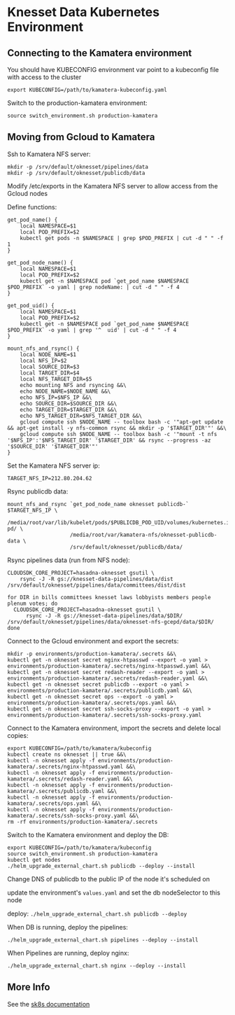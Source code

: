 # Knesset Data Kubernetes Environment

## Connecting to the Kamatera environment

You should have KUBECONFIG environment var point to a kubeconfig file with access to the cluster

```
export KUBECONFIG=/path/to/kamatera-kubeconfig.yaml
```

Switch to the production-kamatera environment:

```
source switch_environment.sh production-kamatera
```

## Moving from Gcloud to Kamatera

Ssh to Kamatera NFS server:

```
mkdir -p /srv/default/oknesset/pipelines/data
mkdir -p /srv/default/oknesset/publicdb/data
```

Modify /etc/exports in the Kamatera NFS server to allow access from the Gcloud nodes

Define functions:

```
get_pod_name() {
    local NAMESPACE=$1
    local POD_PREFIX=$2
    kubectl get pods -n $NAMESPACE | grep $POD_PREFIX | cut -d " " -f 1
}

get_pod_node_name() {
    local NAMESPACE=$1
    local POD_PREFIX=$2
    kubectl get -n $NAMESPACE pod `get_pod_name $NAMESPACE $POD_PREFIX` -o yaml | grep nodeName: | cut -d " " -f 4
}

get_pod_uid() {
    local NAMESPACE=$1
    local POD_PREFIX=$2
    kubectl get -n $NAMESPACE pod `get_pod_name $NAMESPACE $POD_PREFIX` -o yaml | grep '^  uid' | cut -d " " -f 4
}

mount_nfs_and_rsync() {
    local NODE_NAME=$1
    local NFS_IP=$2    
    local SOURCE_DIR=$3
    local TARGET_DIR=$4
    local NFS_TARGET_DIR=$5
    echo mounting NFS and rsyncing &&\
    echo NODE_NAME=$NODE_NAME &&\
    echo NFS_IP=$NFS_IP &&\
    echo SOURCE_DIR=$SOURCE_DIR &&\
    echo TARGET_DIR=$TARGET_DIR &&\
    echo NFS_TARGET_DIR=$NFS_TARGET_DIR &&\
    gcloud compute ssh $NODE_NAME -- toolbox bash -c '"apt-get update && apt-get install -y nfs-common rsync && mkdir -p '$TARGET_DIR'"' &&\
    gcloud compute ssh $NODE_NAME -- toolbox bash -c '"mount -t nfs '$NFS_IP':'$NFS_TARGET_DIR' '$TARGET_DIR' && rsync --progress -az '$SOURCE_DIR' '$TARGET_DIR'"'
}
```

Set the Kamatera NFS server ip:

```
TARGET_NFS_IP=212.80.204.62
```

Rsync publicdb data:

```
mount_nfs_and_rsync `get_pod_node_name oknesset publicdb-` $TARGET_NFS_IP \
                    /media/root/var/lib/kubelet/pods/$PUBLICDB_POD_UID/volumes/kubernetes.io~gce-pd/ \
                    /media/root/var/kamatera-nfs/oknesset-publicdb-data \
                    /srv/default/oknesset/publicdb/data/
```

Rsync pipelines data (run from NFS node):

```
CLOUDSDK_CORE_PROJECT=hasadna-oknesset gsutil \
    rsync -J -R gs://knesset-data-pipelines/data/dist /srv/default/oknesset/pipelines/data/committees/dist/dist
```

```
for DIR in bills committees knesset laws lobbyists members people plenum votes; do
  CLOUDSDK_CORE_PROJECT=hasadna-oknesset gsutil \
      rsync -J -R gs://knesset-data-pipelines/data/$DIR/ /srv/default/oknesset/pipelines/data/oknesset-nfs-gcepd/data/$DIR/
done
```

Connect to the Gcloud environment and export the secrets:

```
mkdir -p environments/production-kamatera/.secrets &&\
kubectl get -n oknesset secret nginx-htpasswd --export -o yaml > environments/production-kamatera/.secrets/nginx-htpasswd.yaml &&\
kubectl get -n oknesset secret redash-reader --export -o yaml > environments/production-kamatera/.secrets/redash-reader.yaml &&\
kubectl get -n oknesset secret publicdb --export -o yaml > environments/production-kamatera/.secrets/publicdb.yaml &&\
kubectl get -n oknesset secret ops --export -o yaml > environments/production-kamatera/.secrets/ops.yaml &&\
kubectl get -n oknesset secret ssh-socks-proxy --export -o yaml > environments/production-kamatera/.secrets/ssh-socks-proxy.yaml
```

Connect to the Kamatera environment, import the secrets and delete local copies:

```
export KUBECONFIG=/path/to/kamatera/kubeconfig
kubectl create ns oknesset || true &&\
kubectl -n oknesset apply -f environments/production-kamatera/.secrets/nginx-htpasswd.yaml &&\
kubectl -n oknesset apply -f environments/production-kamatera/.secrets/redash-reader.yaml &&\
kubectl -n oknesset apply -f environments/production-kamatera/.secrets/publicdb.yaml &&\
kubectl -n oknesset apply -f environments/production-kamatera/.secrets/ops.yaml &&\
kubectl -n oknesset apply -f environments/production-kamatera/.secrets/ssh-socks-proxy.yaml &&\
rm -rf environments/production-kamatera/.secrets
```

Switch to the Kamatera environment and deploy the DB:

```
export KUBECONFIG=/path/to/kamatera/kubeconfig
source switch_environment.sh production-kamatera
kubectl get nodes
./helm_upgrade_external_chart.sh publicdb --deploy --install
```

Change DNS of publicdb to the public IP of the node it's scheduled on

update the environment's `values.yaml` and set the db nodeSelector to this node

deploy: `./helm_upgrade_external_chart.sh publicdb --deploy`

When DB is running, deploy the pipelines:

```
./helm_upgrade_external_chart.sh pipelines --deploy --install
```

When Pipelines are running, deploy nginx:

```
./helm_upgrade_external_chart.sh nginx --deploy --install
```

## More Info

See the [sk8s documentation](https://github.com/OriHoch/sk8s/blob/master/README.md)
